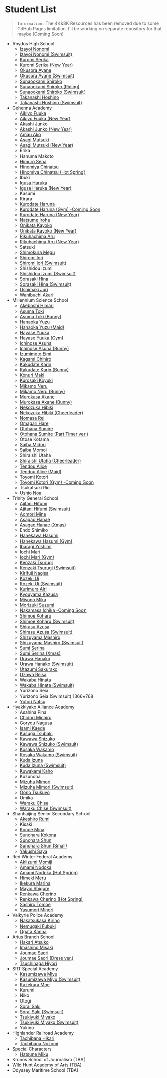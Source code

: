 # Student List
> `Information:` The 4K&8K Resources has been removed due to some GitHub Pages limitation. I'll be working on separate repository for that maybe (Coming Soon)
- Abydos High School
    - <a href="https://syahdafahreza.github.io/wallpaper/bluearchive/recollectionlobby/izayoinonomi_v2/">Izayoi Nonomi</a>
    - <a href="https://syahdafahreza.github.io/wallpaper/bluearchive/recollectionlobby/izayoinonomi_swimsuit_v2/">Izayoi Nonomi (Swimsuit)</a>
    - <a href="https://syahdafahreza.github.io/wallpaper/bluearchive/recollectionlobby/kuromiserika_v2/">Kuromi Serika</a>
    - <a href="https://syahdafahreza.github.io/wallpaper/bluearchive/recollectionlobby/kuromiserika_newyear_v2/">Kuromi Serika (New Year)</a>
    - <a href="https://syahdafahreza.github.io/wallpaper/bluearchive/recollectionlobby/okusoraayane_v2/">Okusora Ayane</a>
    - <a href="https://syahdafahreza.github.io/wallpaper/bluearchive/recollectionlobby/okusoraayane_swimsuit_v2/">Okusora Ayane (Swimsuit)</a>
    - <a href="https://syahdafahreza.github.io/wallpaper/bluearchive/recollectionlobby/sunaookamishiroko_v2/">Sunaookami Shiroko</a>
    - <a href="https://syahdafahreza.github.io/wallpaper/bluearchive/recollectionlobby/sunaookamishiroko_riding_v2/">Sunaookami Shiroko (Riding)</a>
    - <a href="https://syahdafahreza.github.io/wallpaper/bluearchive/recollectionlobby/sunaookamishiroko_swimsuit_v2/">Sunaookami Shiroko (Swimsuit)</a>
    - <a href="https://syahdafahreza.github.io/wallpaper/bluearchive/recollectionlobby/takanashihoshino_v2/">Takanashi Hoshino</a>
    - <a href="https://syahdafahreza.github.io/wallpaper/bluearchive/recollectionlobby/takanashihoshino_swimsuit_v2/">Takanashi Hoshino (Swimsuit)</a>
- Gehenna Academy
    - <a href="https://syahdafahreza.github.io/wallpaper/bluearchive/recollectionlobby/aikiyofuuka_v2/">Aikiyo Fuuka</a>
    - <a href="https://syahdafahreza.github.io/wallpaper/bluearchive/recollectionlobby/aikiyofuuka_newyear_v2/">Aikiyo Fuuka (New Year)</a>
    - <a href="https://syahdafahreza.github.io/wallpaper/bluearchive/recollectionlobby/akashijunko_v2/">Akashi Junko</a>
    - <a href="https://syahdafahreza.github.io/wallpaper/bluearchive/recollectionlobby/akashijunko_newyear_v2/">Akashi Junko (New Year)</a>
    - <a href="https://syahdafahreza.github.io/wallpaper/bluearchive/recollectionlobby/amauako_v2/">Amau Ako</a>
    - <a href="https://syahdafahreza.github.io/wallpaper/bluearchive/recollectionlobby/asagimutsuki_v2/">Asagi Mutsuki</a>
    - <a href="https://syahdafahreza.github.io/wallpaper/bluearchive/recollectionlobby/asagimutsuki_newyear_v2/">Asagi Mutsuki (New Year)</a>
    - <a href="#"></a>Erika
    - <a href="#"></a>Hanuma Makoto
    - <a href="https://syahdafahreza.github.io/wallpaper/bluearchive/recollectionlobby/himurosena_v2/">Himuro Sena</a>
    - <a href="https://syahdafahreza.github.io/wallpaper/bluearchive/recollectionlobby/hinomiyachinatsu_v2/">Hinomiya Chinatsu</a>
    - <a href="https://syahdafahreza.github.io/wallpaper/bluearchive/recollectionlobby/hinomiyachinatsu_hotspring_v2/">Hinomiya Chinatsu (Hot Spring)</a>
    - <a href="#"></a>Ibuki
    - <a href="https://syahdafahreza.github.io/wallpaper/bluearchive/recollectionlobby/igusaharuka_v2/">Igusa Haruka</a>
    - <a href="https://syahdafahreza.github.io/wallpaper/bluearchive/recollectionlobby/igusaharuka_newyear_v2/">Igusa Haruka (New Year)</a>
    - <a href="#"></a>Kasumi
    - <a href="#"></a>Kirara
    - <a href="https://syahdafahreza.github.io/wallpaper/bluearchive/recollectionlobby/kurodateharuna_v2/">Kurodate Haruna</a>
    - <a href="https://syahdafahreza.github.io/wallpaper/bluearchive/recollectionlobby/kurodateharuna_gym_v2/">Kurodate Haruna (Gym) -Coming Soon</a>
    - <a href="https://syahdafahreza.github.io/wallpaper/bluearchive/recollectionlobby/kurodateharuna_newyear_v2/">Kurodate Haruna (New Year)</a>
    - <a href="https://syahdafahreza.github.io/wallpaper/bluearchive/recollectionlobby/natsumeiroha_v2/">Natsume Iroha</a>
    - <a href="https://syahdafahreza.github.io/wallpaper/bluearchive/recollectionlobby/onikatakayoko_v2/">Onikata Kayoko</a>
    - <a href="https://syahdafahreza.github.io/wallpaper/bluearchive/recollectionlobby/onikatakayoko_newyear_v2/">Onikata Kayoko (New Year)</a>
    - <a href="https://syahdafahreza.github.io/wallpaper/bluearchive/recollectionlobby/rikuhachimaaru_v2/">Rikuhachima Aru</a>
    - <a href="https://syahdafahreza.github.io/wallpaper/bluearchive/recollectionlobby/rikuhachimaaru_newyear_v2/">Rikuhachima Aru (New Year)</a>
    - <a href="#"></a>Satsuki
    - <a href="https://syahdafahreza.github.io/wallpaper/bluearchive/recollectionlobby/shimokuramegu_v2/">Shimokura Megu</a>
    - <a href="https://syahdafahreza.github.io/wallpaper/bluearchive/recollectionlobby/shiromiiori_v2/">Shiromi Iori</a>
    - <a href="https://syahdafahreza.github.io/wallpaper/bluearchive/recollectionlobby/shiromiiori_swimsuit_v2/">Shiromi Iori (Swimsuit)</a>
    - <a href="#"></a>Shishidou Izumi
    - <a href="https://syahdafahreza.github.io/wallpaper/bluearchive/recollectionlobby/shishidouizumi_swimsuit_v2/">Shishidou Izumi (Swimsuit)</a>
    - <a href="https://syahdafahreza.github.io/wallpaper/bluearchive/recollectionlobby/sorasakihina_v2/">Sorasaki Hina</a>
    - <a href="https://syahdafahreza.github.io/wallpaper/bluearchive/recollectionlobby/sorasakihina_swimsuit_v2/">Sorasaki Hina (Swimsuit)</a>
    - <a href="https://syahdafahreza.github.io/wallpaper/bluearchive/recollectionlobby/ushimakijuri_v2/">Ushimaki Juri</a>
    - <a href="https://syahdafahreza.github.io/wallpaper/bluearchive/recollectionlobby/wanibuchiakari_v2/">Wanibuchi Akari</a>
- Millennium Science School
    - <a href="https://syahdafahreza.github.io/wallpaper/bluearchive/recollectionlobby/akeboshihimari_v2/">Akeboshi Himari</a>
    - <a href="https://syahdafahreza.github.io/wallpaper/bluearchive/recollectionlobby/asumatoki_v2/">Asuma Toki</a>
    - <a href="https://syahdafahreza.github.io/wallpaper/bluearchive/recollectionlobby/asumatoki_bunny_v2/">Asuma Toki (Bunny)</a>
    - <a href="https://syahdafahreza.github.io/wallpaper/bluearchive/recollectionlobby/hanaokayuzu_v2/">Hanaoka Yuzu</a>
    - <a href="https://syahdafahreza.github.io/wallpaper/bluearchive/recollectionlobby/hanaokayuzu_maid_v2/">Hanaoka Yuzu (Maid)</a>
    - <a href="https://syahdafahreza.github.io/wallpaper/bluearchive/recollectionlobby/hayaseyuuka_v2/">Hayase Yuuka</a>
    - <a href="https://syahdafahreza.github.io/wallpaper/bluearchive/recollectionlobby/hayaseyuuka_gym_v2/">Hayase Yuuka (Gym)</a>
    - <a href="https://syahdafahreza.github.io/wallpaper/bluearchive/recollectionlobby/ichinoseasuna_v2/">Ichinose Asuna</a>
    - <a href="https://syahdafahreza.github.io/wallpaper/bluearchive/recollectionlobby/ichinoseasuna_bunny_v2/">Ichinose Asuna (Bunny)</a>
    - <a href="https://syahdafahreza.github.io/wallpaper/bluearchive/recollectionlobby/izumimotoeimi_v2/">Izumimoto Eimi</a>
    - <a href="https://syahdafahreza.github.io/wallpaper/bluearchive/recollectionlobby/kagamichihiro_v2/">Kagami Chihiro</a>
    - <a href="https://syahdafahreza.github.io/wallpaper/bluearchive/recollectionlobby/kakudatekarin_v2/">Kakudate Karin</a>
    - <a href="https://syahdafahreza.github.io/wallpaper/bluearchive/recollectionlobby/kakudatekarin_bunny_v2/">Kakudate Karin (Bunny)</a>
    - <a href="https://syahdafahreza.github.io/wallpaper/bluearchive/recollectionlobby/konurimaki_v2/">Konuri Maki</a>
    - <a href="https://syahdafahreza.github.io/wallpaper/bluearchive/recollectionlobby/kurosakikoyuki_v2/">Kurosaki Koyuki</a>
    - <a href="https://syahdafahreza.github.io/wallpaper/bluearchive/recollectionlobby/mikamoneru_v2/">Mikamo Neru</a>
    - <a href="https://syahdafahreza.github.io/wallpaper/bluearchive/recollectionlobby/mikamoneru_bunny_v2/">Mikamo Neru (Bunny)</a>
    - <a href="https://syahdafahreza.github.io/wallpaper/bluearchive/recollectionlobby/murokasaakane_v2/">Murokasa Akane</a>
    - <a href="https://syahdafahreza.github.io/wallpaper/bluearchive/recollectionlobby/murokasaakane_bunny_v2/">Murokasa Akane (Bunny)</a>
    - <a href="https://syahdafahreza.github.io/wallpaper/bluearchive/recollectionlobby/nekozukahibiki_v2/">Nekozuka Hibiki</a>
    - <a href="https://syahdafahreza.github.io/wallpaper/bluearchive/recollectionlobby/nekozukahibiki_cheerleader_v2/">Nekozuka Hibiki (Cheerleader)</a>
    - <a href="https://syahdafahreza.github.io/wallpaper/bluearchive/recollectionlobby/nomasarei_v2_768/">Nomasa Rei</a>
    - <a href="https://syahdafahreza.github.io/wallpaper/bluearchive/recollectionlobby/omagarihare_v2/">Omagari Hare</a>
    - <a href="https://syahdafahreza.github.io/wallpaper/bluearchive/recollectionlobby/otohanasumire_v2/">Otohana Sumire</a>
    - <a href="https://syahdafahreza.github.io/wallpaper/bluearchive/recollectionlobby/otohanasumire_parttimer_v2_768/">Otohana Sumire (Part Timer ver.)</a>
    - <a href="#"></a>Otose Kotama
    - <a href="https://syahdafahreza.github.io/wallpaper/bluearchive/recollectionlobby/saibamidori_v2/">Saiba Midori</a>
    - <a href="https://syahdafahreza.github.io/wallpaper/bluearchive/recollectionlobby/saibamomoi_v2/">Saiba Momoi</a>
    - <a href="#"></a>Shiraishi Utaha
    - <a href="https://syahdafahreza.github.io/wallpaper/bluearchive/recollectionlobby/shiraishiutaha_cheerleader_v2/">Shiraishi Utaha (Cheerleader)</a>
    - <a href="https://syahdafahreza.github.io/wallpaper/bluearchive/recollectionlobby/tendoualice_v2/">Tendou Alice</a>
    - <a href="https://syahdafahreza.github.io/wallpaper/bluearchive/recollectionlobby/tendoualice_maid_v2/">Tendou Alice (Maid)</a>
    - <a href="#"></a>Toyomi Kotori
    - <a href="https://syahdafahreza.github.io/wallpaper/bluearchive/recollectionlobby/toyomikotori_v2/">Toyomi Kotori (Gym) -Coming Soon</a>
    - <a href="#"></a>Tsukatsuki Rio
    - <a href="https://syahdafahreza.github.io/wallpaper/bluearchive/recollectionlobby/ushionoa_v2/">Ushio Noa</a>
- Trinity General School
    - <a href="https://syahdafahreza.github.io/wallpaper/bluearchive/recollectionlobby/ajitanihifumi_v2/">Ajitani Hifumi</a>
    - <a href="https://syahdafahreza.github.io/wallpaper/bluearchive/recollectionlobby/ajitanihifumi_swimsuit_v2/">Ajitani Hifumi (Swimsuit)</a>
    - <a href="https://syahdafahreza.github.io/wallpaper/bluearchive/recollectionlobby/aomorimine_v2/">Aomori Mine</a>
    - <a href="https://syahdafahreza.github.io/wallpaper/bluearchive/recollectionlobby/asagaohanae_v2/">Asagao Hanae</a>
    - <a href="https://syahdafahreza.github.io/wallpaper/bluearchive/recollectionlobby/asagaohanae_xmas_v2/">Asagao Hanae (Xmas)</a>
    - <a href="#"></a>Endo Shimiko
    - <a href="https://syahdafahreza.github.io/wallpaper/bluearchive/recollectionlobby/hanekawahasumi_v2/">Hanekawa Hasumi</a>
    - <a href="https://syahdafahreza.github.io/wallpaper/bluearchive/recollectionlobby/hanekawahasumi_gym_v2/">Hanekawa Hasumi (Gym)</a>
    - <a href="https://syahdafahreza.github.io/wallpaper/bluearchive/recollectionlobby/ibaragiyoshimi_v2/">Ibaragi Yoshimi</a>
    - <a href="https://syahdafahreza.github.io/wallpaper/bluearchive/recollectionlobby/iochimari_v2/">Iochi Mari</a>
    - <a href="https://syahdafahreza.github.io/wallpaper/bluearchive/recollectionlobby/iochimari_gym_v2/">Iochi Mari (Gym)</a>
    - <a href="https://syahdafahreza.github.io/wallpaper/bluearchive/recollectionlobby/kenzakitsurugi_v2/">Kenzaki Tsurugi</a>
    - <a href="https://syahdafahreza.github.io/wallpaper/bluearchive/recollectionlobby/kenzakitsurugi_swimsuit_v2/">Kenzaki Tsurugi (Swimsuit)</a>
    - <a href="https://syahdafahreza.github.io/wallpaper/bluearchive/recollectionlobby/kirifujinagisa_v2/">Kirifuji Nagisa</a>
    - <a href="https://syahdafahreza.github.io/wallpaper/bluearchive/recollectionlobby/kozekiui_v2/">Kozeki Ui</a>
    - <a href="https://syahdafahreza.github.io/wallpaper/bluearchive/recollectionlobby/kozekiui_swimsuit_v2/">Kozeki Ui (Swimsuit)</a>
    - <a href="https://syahdafahreza.github.io/wallpaper/bluearchive/recollectionlobby/kurimuraairi_v2/">Kurimura Airi</a>
    - <a href="https://syahdafahreza.github.io/wallpaper/bluearchive/recollectionlobby/kyouyamakazusa_v2/">Kyouyama Kazusa</a>
    - <a href="https://syahdafahreza.github.io/wallpaper/bluearchive/recollectionlobby/misonomika_v2/">Misono Mika</a>
    - <a href="https://syahdafahreza.github.io/wallpaper/bluearchive/recollectionlobby/morizukisuzumi_v2/">Morizuki Suzumi</a>
    - <a href="https://syahdafahreza.github.io/wallpaper/bluearchive/recollectionlobby/nakamasaichika_v2/">Nakamasa Ichika -Coming Soon</a>
    - <a href="https://syahdafahreza.github.io/wallpaper/bluearchive/recollectionlobby/shimoekoharu_v2/">Shimoe Koharu</a>
    - <a href="https://syahdafahreza.github.io/wallpaper/bluearchive/recollectionlobby/shimoekoharu_swimsuit_v2/">Shimoe Koharu (Swimsuit)</a>
    - <a href="https://syahdafahreza.github.io/wallpaper/bluearchive/recollectionlobby/shirasuazusa_v2/">Shirasu Azusa</a>
    - <a href="https://syahdafahreza.github.io/wallpaper/bluearchive/recollectionlobby/shirasuazusa_swimsuit_v2/">Shirasu Azusa (Swimsuit)</a>
    - <a href="https://syahdafahreza.github.io/wallpaper/bluearchive/recollectionlobby/shizuyamamashiro_v2/">Shizuyama Mashiro</a>
    - <a href="https://syahdafahreza.github.io/wallpaper/bluearchive/recollectionlobby/shizuyamamashiro_swimsuit_v2/">Shizuyama Mashiro (Swimsuit)</a>
    - <a href="https://syahdafahreza.github.io/wallpaper/bluearchive/recollectionlobby/sumiserina_v2/">Sumi Serina</a>
    - <a href="https://syahdafahreza.github.io/wallpaper/bluearchive/recollectionlobby/sumiserina_xmas_v2/">Sumi Serina (Xmas)</a>
    - <a href="https://syahdafahreza.github.io/wallpaper/bluearchive/recollectionlobby/urawahanako_v2/">Urawa Hanako</a>
    - <a href="https://syahdafahreza.github.io/wallpaper/bluearchive/recollectionlobby/urawahanako_swimsuit_v2/">Urawa Hanako (Swimsuit)</a>
    - <a href="https://syahdafahreza.github.io/wallpaper/bluearchive/recollectionlobby/utazumisakurako_v2/">Utazumi Sakurako</a>
    - <a href="https://syahdafahreza.github.io/wallpaper/bluearchive/recollectionlobby/uzawareisa_v2">Uzawa Reisa</a>
    - <a href="https://syahdafahreza.github.io/wallpaper/bluearchive/recollectionlobby/wakabahinata_v2/">Wakaba Hinata</a>
    - <a href="https://syahdafahreza.github.io/wallpaper/bluearchive/recollectionlobby/wakabahinata_swimsuit_v2/">Wakaba Hinata (Swimsuit)</a>
    - <a href="#"></a>Yurizono Seia
    - <a href="https://syahdafahreza.github.io/wallpaper/bluearchive/recollectionlobby/yurizonoseia_swimsuit_v2_768/"></a>Yurizono Seia (Swimsuit) 1366x768
    - <a href="https://syahdafahreza.github.io/wallpaper/bluearchive/recollectionlobby/yutorinatsu_v2/">Yutori Natsu</a>
- Hyakkiyako Alliance Academy
    - <a href="#"></a>Asahina Pina
    - <a href="https://syahdafahreza.github.io/wallpaper/bluearchive/recollectionlobby/chidorimichiru_v2/">Chidori Michiru</a>
    - <a href="#"></a>Goryou Nagusa
    - <a href="https://syahdafahreza.github.io/wallpaper/bluearchive/recollectionlobby/isamikaede_v2/">Isami Kaede</a>
    - <a href="https://syahdafahreza.github.io/wallpaper/bluearchive/recollectionlobby/kasugatsubaki_v2/">Kasuga Tsubaki</a>
    - <a href="https://syahdafahreza.github.io/wallpaper/bluearchive/recollectionlobby/kawawashizuko_v2/">Kawawa Shizuko</a>
    - <a href="https://syahdafahreza.github.io/wallpaper/bluearchive/recollectionlobby/kawawashizuko_swimsuit_v2/">Kawawa Shizuko (Swimsuit)</a>
    - <a href="https://syahdafahreza.github.io/wallpaper/bluearchive/recollectionlobby/kosakawakamo_v2/">Kosaka Wakamo</a>
    - <a href="https://syahdafahreza.github.io/wallpaper/bluearchive/recollectionlobby/kosakawakamo_swimsuit_v2/">Kosaka Wakamo (Swimsuit)</a>
    - <a href="https://syahdafahreza.github.io/wallpaper/bluearchive/recollectionlobby/kudaizuna_v2/">Kuda Izuna</a>
    - <a href="https://syahdafahreza.github.io/wallpaper/bluearchive/recollectionlobby/kudaizuna_swimsuit_v2/">Kuda Izuna (Swimsuit)</a>
    - <a href="https://syahdafahreza.github.io/wallpaper/bluearchive/recollectionlobby/kuwakamikaho_v2/">Kuwakami Kaho</a>
    - <a href="#"></a>Kuzunoha
    - <a href="https://syahdafahreza.github.io/wallpaper/bluearchive/recollectionlobby/mizuhamimori_v2/">Mizuha Mimori</a>
    - <a href="https://syahdafahreza.github.io/wallpaper/bluearchive/recollectionlobby/mizuhamimori_v2/">Mizuha Mimori (Swimsuit)</a>
    - <a href="https://syahdafahreza.github.io/wallpaper/bluearchive/recollectionlobby/oonotsukuyo_v2/">Oono Tsukuyo</a>
    - <a href="#"></a>Umika
    - <a href="https://syahdafahreza.github.io/wallpaper/bluearchive/recollectionlobby/warakuchise_v2/">Waraku Chise</a>
    - <a href="https://syahdafahreza.github.io/wallpaper/bluearchive/recollectionlobby/warakuchise_swimsuit_v2/">Waraku Chise (Swimsuit)</a>
- Shanhaijing Senior Secondary School
    - <a href="https://syahdafahreza.github.io/wallpaper/bluearchive/recollectionlobby/akeshirorumi_v2/">Akeshiro Rumi</a>
    - <a href="#"></a>Kisaki
    - <a href="https://syahdafahreza.github.io/wallpaper/bluearchive/recollectionlobby/konoemina_v2/">Konoe Mina</a>
    - <a href="https://syahdafahreza.github.io/wallpaper/bluearchive/recollectionlobby/sunoharakokona_v2/">Sunohara Kokona</a>
    - <a href="https://syahdafahreza.github.io/wallpaper/bluearchive/recollectionlobby/sunoharashun_v2/">Sunohara Shun</a>
    - <a href="https://syahdafahreza.github.io/wallpaper/bluearchive/recollectionlobby/sunoharashun_small_v2/">Sunohara Shun (Small)</a>
    - <a href="https://syahdafahreza.github.io/wallpaper/bluearchive/recollectionlobby/yakushisaya_v2/">Yakushi Saya</a>
- Red Winter Federal Academy
    - <a href="https://syahdafahreza.github.io/wallpaper/bluearchive/recollectionlobby/akiizumimomiji_v2/">Akiizumi Momiji</a>
    - <a href="https://syahdafahreza.github.io/wallpaper/bluearchive/recollectionlobby/amaminodoka_v2/">Amami Nodoka</a>
    - <a href="https://syahdafahreza.github.io/wallpaper/bluearchive/recollectionlobby/amaminodoka_hotspring_v2/">Amami Nodoka (Hot Spring)</a>
    - <a href="https://syahdafahreza.github.io/wallpaper/bluearchive/recollectionlobby/himekimeru_v2/">Himeki Meru</a>
    - <a href="https://syahdafahreza.github.io/wallpaper/bluearchive/recollectionlobby/ikekuramarina_v2/">Ikekura Marina</a>
    - <a href="https://syahdafahreza.github.io/wallpaper/bluearchive/recollectionlobby/mayoishigure_v2/">Mayoi Shigure</a>
    - <a href="https://syahdafahreza.github.io/wallpaper/bluearchive/recollectionlobby/renkawacherino_v2/">Renkawa Cherino</a>
    - <a href="https://syahdafahreza.github.io/wallpaper/bluearchive/recollectionlobby/renkawacherino_hotspring_v2/">Renkawa Cherino (Hot Spring)</a>
    - <a href="https://syahdafahreza.github.io/wallpaper/bluearchive/recollectionlobby/sashirotomoe_v2/">Sashiro Tomoe</a>
    - <a href="https://syahdafahreza.github.io/wallpaper/bluearchive/recollectionlobby/yasumoriminori_v2/">Yasumori Minori</a>
- Valkyrie Police Academy
    - <a href="https://syahdafahreza.github.io/wallpaper/bluearchive/recollectionlobby/nakatsukasakirino_v2/">Nakatsukasa Kirino</a>
    - <a href="https://syahdafahreza.github.io/wallpaper/bluearchive/recollectionlobby/nemugakifubuki_v2/">Nemugaki Fubuki</a>
    - <a href="https://syahdafahreza.github.io/wallpaper/bluearchive/recollectionlobby/ogatakanna_v2/">Ogata Kanna</a>
- Arius Branch School
    - <a href="https://syahdafahreza.github.io/wallpaper/bluearchive/recollectionlobby/hakariatsuko_v2/">Hakari Atsuko</a>
    - <a href="https://syahdafahreza.github.io/wallpaper/bluearchive/recollectionlobby/imashinomisaki_v2/">Imashino Misaki</a>
    - <a href="https://syahdafahreza.github.io/wallpaper/bluearchive/recollectionlobby/joumaesaori_v2/">Joumae Saori</a>
    - <a href="https://syahdafahreza.github.io/wallpaper/bluearchive/recollectionlobby/joumaesaori_dress_v2_768/">Joumae Saori (Dress ver.)</a>
    - <a href="https://syahdafahreza.github.io/wallpaper/bluearchive/recollectionlobby/tsuchinagahiyori_v2/">Tsuchinaga Hiyori</a>
- SRT Special Academy
    - <a href="https://syahdafahreza.github.io/wallpaper/bluearchive/recollectionlobby/kasumizawamiyu_v2/">Kasumizawa Miyu</a>
    - <a href="https://syahdafahreza.github.io/wallpaper/bluearchive/recollectionlobby/kasumizawamiyu_swimsuit_v2/">Kasumizawa Miyu (Swimsuit)</a>
    - <a href="https://syahdafahreza.github.io/wallpaper/bluearchive/recollectionlobby/kazekuramoe_v2/">Kazekura Moe</a>
    - <a href="#"></a>Kurumi
    - <a href="#"></a>Niko
    - <a href="#"></a>Otogi
    - <a href="https://syahdafahreza.github.io/wallpaper/bluearchive/recollectionlobby/soraisaki_v2/">Sorai Saki</a>
    - <a href="https://syahdafahreza.github.io/wallpaper/bluearchive/recollectionlobby/soraisaki_swimsuit_v2/">Sorai Saki (Swimsuit)</a>
    - <a href="https://syahdafahreza.github.io/wallpaper/bluearchive/recollectionlobby/tsukiyukimiyako_v2/">Tsukiyuki Miyako</a>
    - <a href="https://syahdafahreza.github.io/wallpaper/bluearchive/recollectionlobby/tsukiyukimiyako_swimsuit_v2/">Tsukiyuki Miyako (Swimsuit)</a>
    - <a href="#"></a>Yukino
- Highlander Railroad Academy
    - <a href="https://syahdafahreza.github.io/wallpaper/bluearchive/recollectionlobby/tachibanahikari_v2_768/">Tachibana Hikari</a>
    - <a href="https://syahdafahreza.github.io/wallpaper/bluearchive/recollectionlobby/tachibananozomi_v2_768">Tachibana Nozomi</a>
- Special Characters
    - <a href="https://syahdafahreza.github.io/wallpaper/bluearchive/recollectionlobby/hatsunemiku_v2/">Hatsune Miku</a>
- Kronos School of Journalism (TBA)
- Wild Hunt Academy of Arts (TBA)
- Odyssey Maritime School (TBA)
